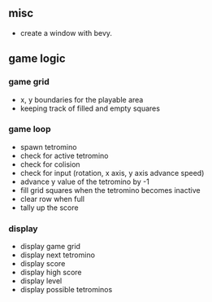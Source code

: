 ## misc
- create a window with bevy.
## game logic
### game grid
- x, y boundaries for the playable area 
- keeping track of filled and empty squares
### game loop
- spawn tetromino
- check for active tetromino 
- check for colision
- check for input (rotation, x axis, y axis advance speed)
- advance y value of the tetromino by -1
- fill grid squares when the tetromino becomes inactive 
- clear row when full
- tally up the score
### display
- display game grid
- display next tetromino
- display score
- display high score
- display level
- display possible tetrominos

